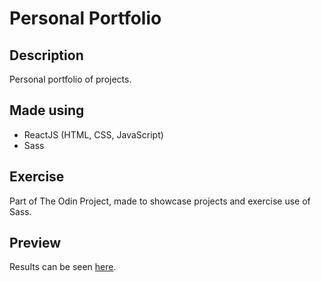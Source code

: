 # Personal Portfolio

## Description

Personal portfolio of projects.

## Made using

  - ReactJS (HTML, CSS, JavaScript)
  - Sass
  
## Exercise

Part of The Odin Project, made to showcase projects and exercise use of Sass.

## Preview

Results can be seen [here]("https://nikolapivac.github.io/personal-portfolio/").